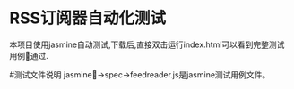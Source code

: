 # RSS订阅器自动化测试
本项目使用jasmine自动测试,下载后,直接双击运行index.html可以看到完整测试用例通过.

#测试文件说明
jasmine→spec→feedreader.js是jasmine测试用例文件。